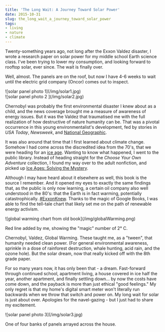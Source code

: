 ```yaml
---
title: 'The Long Wait: A Journey Toward Solar Power'
date: 2015-10-31
slug: the_long_wait_a_journey_toward_solar_power
tags:
- living
- nature
- climate
---
```


Twenty-something years ago, not long after the Exxon Valdez disaster, I wrote a
research paper on solar power for my middle school Earth science class. I've
been trying to lower my consumption, and looking forward to rooftop solar, ever
since. The wait is finally over.

Well, almost. The panels are on the roof, but now I have 4-6 weeks to wait until
the electric grid company (Oncor) comes out to inspect.

<div class="image">
![solar panel photo 1](/img/solar1.jpg)
</div>

<!-- truncate -->

<div class="image">
![solar panel photo 2 ](/img/solar2.jpg)
</div>

Chernobyl was probably the first environmental disaster I knew about as a child,
and the news coverage brought me a measure of awareness of energy issues. But it
was the Valdez that traumatised me with the full realization of how destructive
of nature humanity can be. That was a pivotal occurrence in this young
environmentalist's development, fed by stories in _USA Today_, _Newsweek_, and
[National
Geographic](http://ngm.nationalgeographic.com/1990/01/alaska-oil-spill/hodgson-text).

It was also around that time that I first learned about climate change. Somehow
I had come across the discredited idea from the 70's, that we were heading for
an [ice age](http://www.skepticalscience.com/ice-age-predictions-in-1970s.htm).
Wanting to know what happened, I went to the public library. Instead of heading
straight for the _Choose Your Own Adventure_ collection, I found my way over to
the adult nonfiction, and picked up [Ice Ages: Solving the
Mystery](https://books.google.com/books/about/Ice_Ages.html?id=GIxRp9fRDGwC&printsec=frontcover&source=kp_read_button#v=onepage&q&f=false).

Although I may have heard about it elsewhere as well, this book is the source I
remember. And it opened my eyes to exactly the same findings that, as the public
is only now learning, a certain oil company also well understood in the 80's:
that the Earth is in fact warming, potentially catastrophically.
[#ExxonKnew](https://twitter.com/hashtag/exxonknew?src=hash). Thanks to the
magic of Google Books, I was able to find the tell-tale chart that likely set me
on the path of renewable energy activism.

<div class="image">
![global warming chart from old book](/img/globalWarming.png)

Red line added by me, showing the "magic" number of 2&deg; C.
</div>

Chernobyl, Valdez, Global Warming. These taught me, as a "tween", that humanity
needed clean power. (For general environmental awareness, sprinkle in a dose of
rainforest destruction, whale hunting, acid rain, and the ozone hole). But the
solar dream, now that really kicked off with the 8th grade paper.

For so many years now, it has only been that - a dream. Fast-forward through
continued school, apartment living, a house covered in ice half the year,
another apartment, and finally settling down... by now the costs have come down,
and the payback is more than just ethical "good feelings." My only regret is
that my home's digital smart meter won't literally run backwards when we throw
that switch and power on. My long wait for solar is just about over. Apologies
for the navel-gazing - but I just had to share my excitement.

<div class="text--center">
![solar panel photo 3](/img/solar3.jpg)

One of four banks of panels arrayed across the house.
</div>
